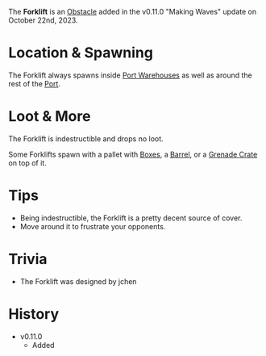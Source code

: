 The **Forklift** is an [Obstacle](/obstacles) added in the v0.11.0 "Making Waves" update on October 22nd, 2023.

# Location & Spawning

The Forklift always spawns inside [Port Warehouses](/buildings/port_warehouse) as well as around the rest of the [Port](/buildings/port).

# Loot & More

The Forklift is indestructible and drops no loot. 

Some Forklifts spawn with a pallet with [Boxes](/obstacles/box), a [Barrel](/obstacles/barrel), or a [Grenade Crate](/obstacles/grenade_crate) on top of it.

# Tips

- Being indestructible, the Forklift is a pretty decent source of cover.
- Move around it to frustrate your opponents.

# Trivia

- The Forklift was designed by jchen

# History

- v0.11.0
  - Added
